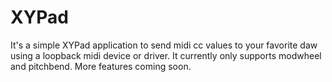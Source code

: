XYPad
=====

It's a simple XYPad application to send midi cc values to your favorite daw using a loopback midi device or driver.  It currently only supports modwheel and pitchbend. More features coming soon.

